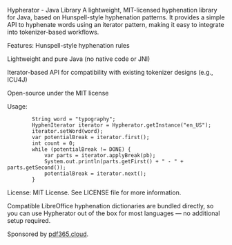 Hypherator - Java Library
A lightweight, MIT-licensed hyphenation library for Java, based on Hunspell-style hyphenation patterns. It provides a simple API to hyphenate words using an iterator pattern, making it easy to integrate into tokenizer-based workflows.

Features:
Hunspell-style hyphenation rules

Lightweight and pure Java (no native code or JNI)

Iterator-based API for compatibility with existing tokenizer designs (e.g., ICU4J)

Open-source under the MIT license

Usage:

```
        String word = "typography";
        HyphenIterator iterator = Hypherator.getInstance("en_US");
        iterator.setWord(word);
        var potentialBreak = iterator.first();
        int count = 0;
        while (potentialBreak != DONE) {
            var parts = iterator.applyBreak(pb);
            System.out.println(parts.getFirst() + " - " + parts.getSecond());
            potentialBreak = iterator.next();
        }

```

License:
MIT License. See LICENSE file for more information.

Compatible LibreOffice hyphenation dictionaries are bundled directly, so you can use Hypherator out of the box for most languages — no additional setup required.

Sponsored by [pdf365.cloud](https://pdf365.cloud).
